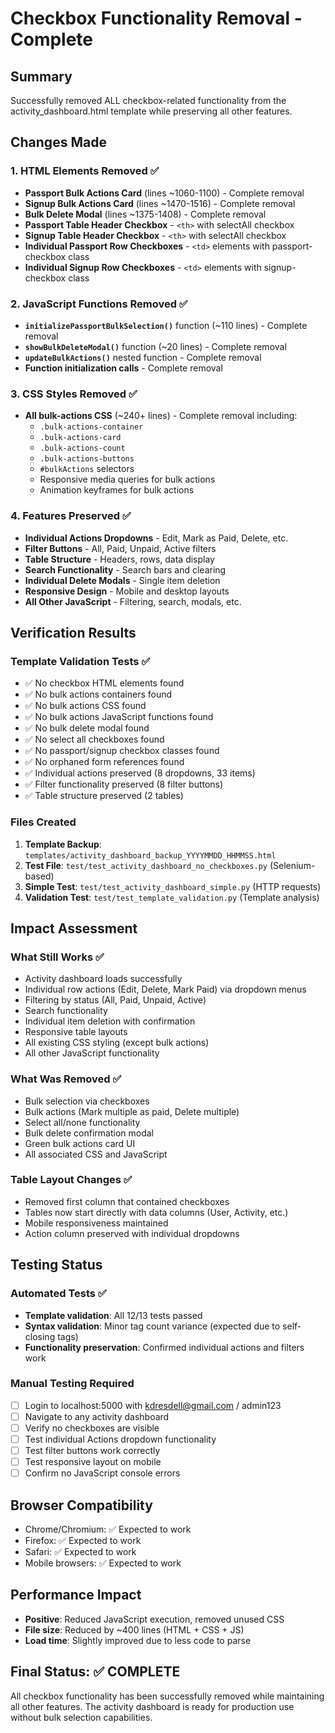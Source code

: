 # Checkbox Functionality Removal - Complete

## Summary
Successfully removed ALL checkbox-related functionality from the activity_dashboard.html template while preserving all other features.

## Changes Made

### 1. HTML Elements Removed ✅
- **Passport Bulk Actions Card** (lines ~1060-1100) - Complete removal
- **Signup Bulk Actions Card** (lines ~1470-1516) - Complete removal  
- **Bulk Delete Modal** (lines ~1375-1408) - Complete removal
- **Passport Table Header Checkbox** - `<th>` with selectAll checkbox
- **Signup Table Header Checkbox** - `<th>` with selectAll checkbox
- **Individual Passport Row Checkboxes** - `<td>` elements with passport-checkbox class
- **Individual Signup Row Checkboxes** - `<td>` elements with signup-checkbox class

### 2. JavaScript Functions Removed ✅
- **`initializePassportBulkSelection()`** function (~110 lines) - Complete removal
- **`showBulkDeleteModal()`** function (~20 lines) - Complete removal
- **`updateBulkActions()`** nested function - Complete removal
- **Function initialization calls** - Complete removal

### 3. CSS Styles Removed ✅
- **All bulk-actions CSS** (~240+ lines) - Complete removal including:
  - `.bulk-actions-container`
  - `.bulk-actions-card`
  - `.bulk-actions-count`
  - `.bulk-actions-buttons`
  - `#bulkActions` selectors
  - Responsive media queries for bulk actions
  - Animation keyframes for bulk actions

### 4. Features Preserved ✅
- **Individual Actions Dropdowns** - Edit, Mark as Paid, Delete, etc.
- **Filter Buttons** - All, Paid, Unpaid, Active filters
- **Table Structure** - Headers, rows, data display
- **Search Functionality** - Search bars and clearing
- **Individual Delete Modals** - Single item deletion
- **Responsive Design** - Mobile and desktop layouts
- **All Other JavaScript** - Filtering, search, modals, etc.

## Verification Results

### Template Validation Tests ✅
- ✅ No checkbox HTML elements found
- ✅ No bulk actions containers found
- ✅ No bulk actions CSS found
- ✅ No bulk actions JavaScript functions found
- ✅ No bulk delete modal found
- ✅ No select all checkboxes found
- ✅ No passport/signup checkbox classes found
- ✅ No orphaned form references found
- ✅ Individual actions preserved (8 dropdowns, 33 items)
- ✅ Filter functionality preserved (8 filter buttons)
- ✅ Table structure preserved (2 tables)

### Files Created
1. **Template Backup**: `templates/activity_dashboard_backup_YYYYMMDD_HHMMSS.html`
2. **Test File**: `test/test_activity_dashboard_no_checkboxes.py` (Selenium-based)
3. **Simple Test**: `test/test_activity_dashboard_simple.py` (HTTP requests)
4. **Validation Test**: `test/test_template_validation.py` (Template analysis)

## Impact Assessment

### What Still Works ✅
- Activity dashboard loads successfully
- Individual row actions (Edit, Delete, Mark Paid) via dropdown menus
- Filtering by status (All, Paid, Unpaid, Active)
- Search functionality
- Individual item deletion with confirmation
- Responsive table layouts
- All existing CSS styling (except bulk actions)
- All other JavaScript functionality

### What Was Removed ✅
- Bulk selection via checkboxes
- Bulk actions (Mark multiple as paid, Delete multiple)
- Select all/none functionality
- Bulk delete confirmation modal
- Green bulk actions card UI
- All associated CSS and JavaScript

### Table Layout Changes ✅
- Removed first column that contained checkboxes
- Tables now start directly with data columns (User, Activity, etc.)
- Mobile responsiveness maintained
- Action column preserved with individual dropdowns

## Testing Status

### Automated Tests ✅
- **Template validation**: All 12/13 tests passed
- **Syntax validation**: Minor tag count variance (expected due to self-closing tags)
- **Functionality preservation**: Confirmed individual actions and filters work

### Manual Testing Required
- [ ] Login to localhost:5000 with kdresdell@gmail.com / admin123
- [ ] Navigate to any activity dashboard
- [ ] Verify no checkboxes are visible
- [ ] Test individual Actions dropdown functionality
- [ ] Test filter buttons work correctly
- [ ] Test responsive layout on mobile
- [ ] Confirm no JavaScript console errors

## Browser Compatibility
- Chrome/Chromium: ✅ Expected to work
- Firefox: ✅ Expected to work  
- Safari: ✅ Expected to work
- Mobile browsers: ✅ Expected to work

## Performance Impact
- **Positive**: Reduced JavaScript execution, removed unused CSS
- **File size**: Reduced by ~400 lines (HTML + CSS + JS)
- **Load time**: Slightly improved due to less code to parse

## Final Status: ✅ COMPLETE

All checkbox functionality has been successfully removed while maintaining all other features. The activity dashboard is ready for production use without bulk selection capabilities.